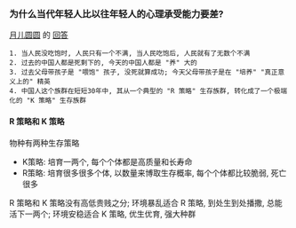 ### 为什么当代年轻人比以往年轻人的心理承受能力要差?
[月儿圆圆](https://www.zhihu.com/people/moon-round) 的 [回答](https://www.zhihu.com/question/268309742/answer/335831880)
```
1. 当人民没吃饱时, 人民只有一个不满, 当人民吃饱后, 人民就有了无数个不满
2. 过去的中国人都是死剩下的, 今天的中国人都是 "养" 大的
3. 过去父母带孩子是 "喂饱" 孩子, 没死就算成功; 今天父母带孩子是在 "培养" "真正意义上的" 精英
4. 中国人这个族群在短短30年中, 其从一个典型的 "R 策略" 生存族群, 转化成了一个极端化的 "K 策略" 生存族群
```

#### R 策略和 K 策略
物种有两种生存策略
- K策略: 培育一两个, 每个个体都是高质量和长寿命
- R策略: 培育很多很多个体, 以数量来博取生存概率, 每个个体都比较脆弱, 死亡很多

R 策略和 K 策略没有高低贵贱之分; 环境暴乱适合 R 策略, 到处生到处播撒, 总能活下一两个; 环境安稳适合 K 策略, 优生优育, 强大种群
